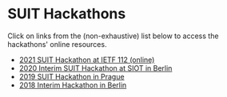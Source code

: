# SUIT Hackathons

Click on links from the (non-exhaustive) list below to access the hackathons' online resources.

- [2021 SUIT Hackathon at IETF 112 (online)](https://github.com/future-proof-iot/SUIT-hackathons/wiki/IETF-112-Hackathon---IoT-Hacking)
- [2020 Interim SUIT Hackathon at SIOT in Berlin](https://siot-hackathon.github.io/)
- [2019 SUIT Hackathon in Prague](https://datatracker.ietf.org/meeting/104/materials/slides-104-suit-hackathon-report-01.pdf)
- [2018 Interim Hackathon in Berlin](https://github.com/suit-wg/Hackathon-Interim-Berlin)
